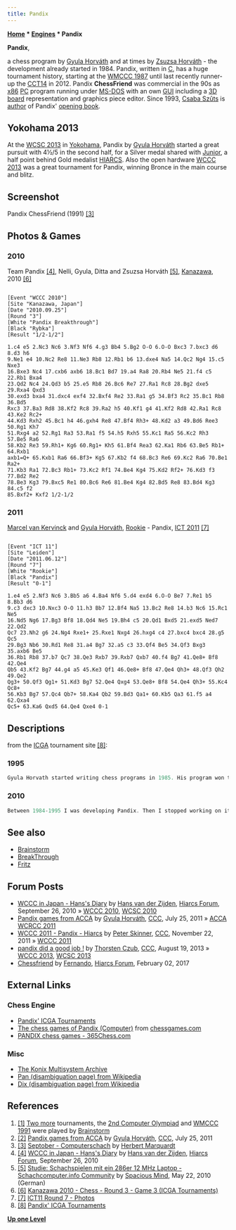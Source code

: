 ```yaml
---
title: Pandix
---
```

**[Home](Home "Home") \* [Engines](Engines "Engines") \* Pandix**


**Pandix**,  

a chess program by [Gyula Horváth](Gyula_Horv%C3%A1th "Gyula Horváth") and at times by [Zsuzsa Horváth](Zsuzsa_Horv%C3%A1th "Zsuzsa Horváth") - the development already started in 1984. Pandix, written in [C](C "C"), has a huge tournament history, starting at the [WMCCC 1987](WMCCC_1987 "WMCCC 1987") until last recently runner-up the [CCT14](CCT14 "CCT14") in 2012. Pandix **ChessFriend** was commercial in the 90s as [x86](X86 "X86") [PC](IBM_PC "IBM PC") program running under [MS-DOS](MS-DOS "MS-DOS") with an own [GUI](GUI "GUI") including a [3D board](3D_Graphics_Board "3D Graphics Board") representation and graphics piece editor. Since 1993, [Csaba Szûts](Csaba_Sz%C3%BBts "Csaba Szûts") is [author](Category:Opening_Book_Author "Category:Opening Book Author") of Pandix' [opening book](Opening_Book "Opening Book").



## Yokohama 2013


At the [WCSC 2013](WCSC_2013 "WCSC 2013") in [Yokohama](https://en.wikipedia.org/wiki/Yokohama), Pandix by [Gyula Horváth](Gyula_Horv%C3%A1th "Gyula Horváth") started a great pursuit with 4½/5 in the second half, for a Silver medal shared with [Junior](Junior "Junior"), a half point behind Gold medalist [HIARCS](HIARCS "HIARCS"). Also the open hardware [WCCC 2013](WCCC_2013 "WCCC 2013") was a great tournament for Pandix, winning Bronce in the main course and blitz.



## Screenshot


 [](http://www.septober.de/chess/index.htm) 
Pandix ChessFriend (1991) <a id="cite-note-3" href="#cite-ref-3">[3]</a>



## Photos & Games


### 2010


 [](http://hiarcs.net/forums/viewtopic.php?t=3696&postdays=0&postorder=asc&start=19) 
Team Pandix <a id="cite-note-4" href="#cite-ref-4">[4]</a>, Nelli, Gyula, Ditta and Zsuzsa Horváth <a id="cite-note-5" href="#cite-ref-5">[5]</a>, [Kanazawa](WCCC_2010 "WCCC 2010"), 2010 <a id="cite-note-6" href="#cite-ref-6">[6]</a>




```

[Event "WCCC 2010"]
[Site "Kanazawa, Japan"]
[Date "2010.09.25"]
[Round "3"]
[White "Pandix Breakthrough"]
[Black "Rybka"]
[Result "1/2-1/2"]

1.c4 e5 2.Nc3 Nc6 3.Nf3 Nf6 4.g3 Bb4 5.Bg2 O-O 6.O-O Bxc3 7.bxc3 d6 8.d3 h6 
9.Ne1 e4 10.Nc2 Re8 11.Ne3 Rb8 12.Rb1 b6 13.dxe4 Na5 14.Qc2 Ng4 15.c5 Nxe3 
16.Bxe3 Nc4 17.cxb6 axb6 18.Bc1 Bd7 19.a4 Ra8 20.Rb4 Ne5 21.f4 c5 22.Rb1 Bxa4 
23.Qd2 Nc4 24.Qd3 b5 25.e5 Rb8 26.Bc6 Re7 27.Ra1 Rc8 28.Bg2 dxe5 29.Rxa4 Qxd3 
30.exd3 bxa4 31.dxc4 exf4 32.Bxf4 Re2 33.Ra1 g5 34.Bf3 Rc2 35.Bc1 Rb8 36.Bd5 
Rxc3 37.Ba3 Rd8 38.Kf2 Rc8 39.Ra2 h5 40.Kf1 g4 41.Kf2 Rd8 42.Ra1 Rc8 43.Ke2 Rc2+ 
44.Kd3 Rxh2 45.Bc1 h4 46.gxh4 Re8 47.Bf4 Rh3+ 48.Kd2 a3 49.Bd6 Ree3 50.Rg1 Kh7 
51.Rxg4 a2 52.Rg1 Ra3 53.Ra1 f5 54.h5 Rxh5 55.Kc1 Ra5 56.Kc2 Rh3 57.Be5 Ra6 
58.Kb2 Re3 59.Rh1+ Kg6 60.Rg1+ Kh5 61.Bf4 Rea3 62.Ka1 Rb6 63.Be5 Rb1+ 64.Rxb1
axb1=Q+ 65.Kxb1 Ra6 66.Bf3+ Kg5 67.Kb2 f4 68.Bc3 Re6 69.Kc2 Ra6 70.Be1 Ra2+ 
71.Kb3 Ra1 72.Bc3 Rb1+ 73.Kc2 Rf1 74.Be4 Kg4 75.Kd2 Rf2+ 76.Kd3 f3 77.Bd2 Re2 
78.Be3 Kg3 79.Bxc5 Re1 80.Bc6 Re6 81.Be4 Kg4 82.Bd5 Re8 83.Bd4 Kg3 84.c5 f2 
85.Bxf2+ Kxf2 1/2-1/2

```

### 2011


 [](http://www.csvn.nl/index.php?option=com_content&view=article&id=508%3Aict11-round-7&catid=51%3Atoernooien&Itemid=28&lang=en) 
[Marcel van Kervinck](Marcel_van_Kervinck "Marcel van Kervinck") and [Gyula Horváth](Gyula_Horv%C3%A1th "Gyula Horváth"), [Rookie](Rookie "Rookie") - Pandix, [ICT 2011](ICT_2011 "ICT 2011") <a id="cite-note-7" href="#cite-ref-7">[7]</a>




```

[Event "ICT 11"]
[Site "Leiden"]
[Date "2011.06.12"]
[Round "7"]
[White "Rookie"]
[Black "Pandix"]
[Result "0-1"]

1.e4 e5 2.Nf3 Nc6 3.Bb5 a6 4.Ba4 Nf6 5.d4 exd4 6.O-O Be7 7.Re1 b5 8.Bb3 d6 
9.c3 dxc3 10.Nxc3 O-O 11.h3 Bb7 12.Bf4 Na5 13.Bc2 Re8 14.b3 Nc6 15.Rc1 Ne5 
16.Nd5 Ng6 17.Bg3 Bf8 18.Qd4 Ne5 19.Bh4 c5 20.Qd1 Bxd5 21.exd5 Ned7 22.Qd2 
Qc7 23.Nh2 g6 24.Ng4 Rxe1+ 25.Rxe1 Nxg4 26.hxg4 c4 27.bxc4 bxc4 28.g5 Qc5 
29.Bg3 Nb6 30.Rd1 Re8 31.a4 Bg7 32.a5 c3 33.Qf4 Be5 34.Qf3 Bxg3 35.axb6 Be5 
36.Rb1 Rb8 37.b7 Qc7 38.Qe3 Rxb7 39.Rxb7 Qxb7 40.f4 Bg7 41.Qe8+ Bf8 42.Qe4 
Qb5 43.Kf2 Bg7 44.g4 a5 45.Ke3 Qf1 46.Qe8+ Bf8 47.Qe4 Qh3+ 48.Qf3 Qh2 49.Qe2 
Qg3+ 50.Qf3 Qg1+ 51.Kd3 Bg7 52.Qe4 Qxg4 53.Qe8+ Bf8 54.Qe4 Qh3+ 55.Kc4 Qc8+ 
56.Kb3 Bg7 57.Qc4 Qb7+ 58.Ka4 Qb2 59.Bd3 Qa1+ 60.Kb5 Qa3 61.f5 a4 62.Qxa4 
Qc5+ 63.Ka6 Qxd5 64.Qe4 Qxe4 0-1

```

## Descriptions


from the [ICGA](ICGA "ICGA") tournament site <a id="cite-note-8" href="#cite-ref-8">[8]</a>:



### 1995



```C++
Gyula Horvath started writing chess programs in 1985. His program won the Amateur World Chess Championship in [1987](WMCCC_1987 "WMCCC 1987") and the Personal Computer Chess Champion title in [1988](WMCCC_1988 "WMCCC 1988") and [1989](WMCCC_1989 "WMCCC 1989"). His wife, Szuzsa, joined the development in 1986. She is mainly active in testing the program and in designing and programming the graphics of the commercial versions of the program. Both of them pursue chess programming as a hobby - Gyula works as a marketing researcher and Zsuzsa works as a telemarketing assistant. They have participated in various computer chess events since 1986. In 1993 their team increased to three members when [Csaba Szûts](Csaba_Sz%C3%BBts "Csaba Szûts") began to implement a new 100,000 moves opening book. The program is written in [C](C "C") and uses a 400KB [hash table](Transposition_Table "Transposition Table"). It measures the move interestingness and [incrementally updates](Incremental_Updates "Incremental Updates") the [attack map](Attack_and_Defend_Maps "Attack and Defend Maps"). The program uses [principal variation search](Principal_Variation_Search "Principal Variation Search"), advanced [time control](Time_Management "Time Management") and special limited [quiescence search](Quiescence_Search "Quiescence Search"). 

```

### 2010



```C++
Between 1984-1995 I was developing Pandix. Then I stopped working on it. I just participated on the [Hungarian computer chess tournaments](Hungarian_Chessprogram_Open "Hungarian Chessprogram Open") for fun (with tiny modifications on the code). Since 2006 I develop Pandix again as a strong hobby. My aim is to create a new algorithm what is radically different from all the published sources. Eventually it seems that the invested efforts are paying back, and Pandix starts to be extremely strong. Currently it is single thread, but for the [Kanazawa tournament](WCCC_2010 "WCCC 2010") I'll make it [multi thread](Parallel_Search "Parallel Search") + [egtb](Endgame_Tablebases "Endgame Tablebases") will be used there. (It'll be done for summer, and by the tournament it'll be well tested.) Pandix is a [Windows](Windows "Windows") [UCI](UCI "UCI") application. 

```

## See also


* [Brainstorm](Brainstorm "Brainstorm")
* [BreakThrough](BreakThrough "BreakThrough")
* [Fritz](Fritz "Fritz")


## Forum Posts


* [WCCC in Japan - Hans's Diary](http://hiarcs.net/forums/viewtopic.php?t=3696&postdays=0&postorder=asc&start=19) by [Hans van der Zijden](Hans_van_der_Zijden "Hans van der Zijden"), [Hiarcs Forum](Computer_Chess_Forums "Computer Chess Forums"), September 26, 2010 » [WCCC 2010](WCCC_2010 "WCCC 2010"), [WCSC 2010](WCSC_2010 "WCSC 2010")
* [Pandix games from ACCA](http://www.talkchess.com/forum/viewtopic.php?t=39854) by [Gyula Horváth](Gyula_Horv%C3%A1th "Gyula Horváth"), [CCC](CCC "CCC"), July 25, 2011 » [ACCA](ACCA "ACCA") [WCRCC 2011](WCRCC_2011 "WCRCC 2011")
* [WCCC 2011 - Pandix - Hiarcs](http://www.talkchess.com/forum/viewtopic.php?t=41173) by [Peter Skinner](Peter_Skinner "Peter Skinner"), [CCC](CCC "CCC"), November 22, 2011 » [WCCC 2011](WCCC_2011 "WCCC 2011")
* [pandix did a good job !](http://www.talkchess.com/forum/viewtopic.php?t=49013) by [Thorsten Czub](Thorsten_Czub "Thorsten Czub"), [CCC](CCC "CCC"), August 19, 2013 » [WCCC 2013](WCCC_2013 "WCCC 2013"), [WCSC 2013](WCSC_2013 "WCSC 2013")
* [Chessfriend](http://www.hiarcs.net/forums/viewtopic.php?t=8232) by [Fernando](Fernando_Villegas "Fernando Villegas"), [Hiarcs Forum](Computer_Chess_Forums "Computer Chess Forums"), February 02, 2017


## External Links


### Chess Engine


* [Pandix' ICGA Tournaments](https://www.game-ai-forum.org/icga-tournaments/program.php?id=190)
* [The chess games of Pandix (Computer)](http://www.chessgames.com/perl/chessplayer?pid=31134) from [chessgames.com](http://www.chessgames.com/index.html)
* [PANDIX chess games - 365Chess.com](http://www.365chess.com/players/PANDIX)


### Misc


* [The Konix Multisystem Archive](http://www.konixmultisystem.co.uk/index.php?id=games&content=chess)
* [Pan (disambiguation page) from Wikipedia](https://en.wikipedia.org/wiki/Pan)
* [Dix (disambiguation page) from Wikipedia](https://en.wikipedia.org/wiki/Dix)


## References


1. <a id="cite-ref-1" href="#cite-note-1">[1]</a> [Two more](https://www.game-ai-forum.org/icga-tournaments/program.php?id=310) tournaments, the [2nd Computer Olympiad](2nd_Computer_Olympiad#Chess "2nd Computer Olympiad") and [WMCCC 1991](WMCCC_1991 "WMCCC 1991") were played by [Brainstorm](Brainstorm "Brainstorm")
2. <a id="cite-ref-2" href="#cite-note-2">[2]</a> [Pandix games from ACCA](http://www.talkchess.com/forum/viewtopic.php?t=39854) by [Gyula Horváth](Gyula_Horv%C3%A1th "Gyula Horváth"), [CCC](CCC "CCC"), July 25, 2011
3. <a id="cite-ref-3" href="#cite-note-3">[3]</a> [Septober - Computerschach](http://www.septober.de/chess/index.htm) by [Herbert Marquardt](index.php?title=Herbert_Marquardt&action=edit&redlink=1 "Herbert Marquardt (page does not exist)")
4. <a id="cite-ref-4" href="#cite-note-4">[4]</a> [WCCC in Japan - Hans's Diary](http://hiarcs.net/forums/viewtopic.php?t=3696&postdays=0&postorder=asc&start=19) by [Hans van der Zijden](Hans_van_der_Zijden "Hans van der Zijden"), [Hiarcs Forum](Computer_Chess_Forums "Computer Chess Forums"), September 26, 2010
5. <a id="cite-ref-5" href="#cite-note-5">[5]</a> [Studie: Schachspielen mit ein 286er 12 MHz Laptop - Schachcomputer.info Community](http://www.schachcomputer.info/forum/showthread.php?t=3531) by [Spacious Mind](The_Spacious_Mind "The Spacious Mind"), May 22, 2010 (German)
6. <a id="cite-ref-6" href="#cite-note-6">[6]</a> [Kanazawa 2010 - Chess - Round 3 - Game 3 (ICGA Tournaments)](https://www.game-ai-forum.org/icga-tournaments/round.php?tournament=209&round=3&id=3)
7. <a id="cite-ref-7" href="#cite-note-7">[7]</a> [ICT11 Round 7 - Photos](http://www.csvn.nl/index.php?option=com_content&view=article&id=508%3Aict11-round-7&catid=51%3Atoernooien&Itemid=28&lang=en)
8. <a id="cite-ref-8" href="#cite-note-8">[8]</a> [Pandix' ICGA Tournaments](https://www.game-ai-forum.org/icga-tournaments/program.php?id=190)

**[Up one Level](Engines "Engines")**







 
